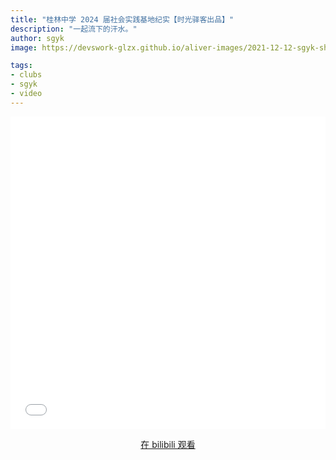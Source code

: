 ```yaml
---
title: "桂林中学 2024 届社会实践基地纪实【时光驿客出品】"
description: "一起流下的汗水。"
author: sgyk
image: https://devswork-glzx.github.io/aliver-images/2021-12-12-sgyk-shehuishijian-2024/thumb.jpg

tags:
- clubs
- sgyk
- video
---
```


<aside>
<iframe src="//player.bilibili.com/player.html?aid=507290765&bvid=BV1Hg411w7Jq&cid=459424339&page=1" scrolling="no" border="0" frameborder="no" framespacing="0" allowfullscreen="true" width="100%" height="500px"> </iframe>
</aside>

<div style="text-align: center">
  <p><a rel="nofollow noopener noreferrer" target="_blank" href="https://www.bilibili.com/video/BV1Hg411w7Jq" class="button">在 bilibili 观看</a></p>
</div>
